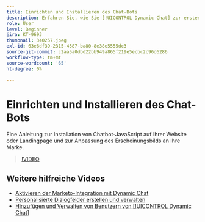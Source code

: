 ```yaml
---
title: Einrichten und Installieren des Chat-Bots
description: Erfahren Sie, wie Sie [!UICONTROL Dynamic Chat] zur ersten Verwendung.
role: User
level: Beginner
jira: KT-9693
thumbnail: 340257.jpeg
exl-id: 63e6df39-2315-4587-ba80-8e38e5555dc3
source-git-commit: c2aa5a0dbd22bb949a865f219e5ecbc2c96d6286
workflow-type: tm+mt
source-wordcount: '65'
ht-degree: 0%

---
```


# Einrichten und Installieren des Chat-Bots

Eine Anleitung zur Installation von Chatbot-JavaScript auf Ihrer Website oder Landingpage und zur Anpassung des Erscheinungsbilds an Ihre Marke.

>[!VIDEO](https://video.tv.adobe.com/v/340257/?quality=12&learn=on)

## Weitere hilfreiche Videos

* [Aktivieren der Marketo-Integration mit Dynamic Chat](marketo-integration.md)
* [Personalisierte Dialogfelder erstellen und verwalten](dialogue-management.md)
* [Hinzufügen und Verwalten von Benutzern von [!UICONTROL Dynamic Chat]](user-management.md)

